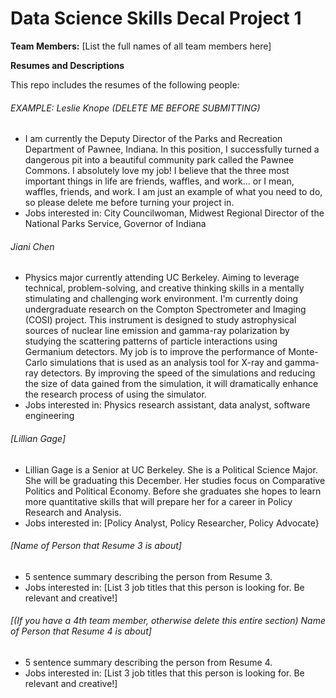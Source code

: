 # Data Science Skills Decal Project 1

**Team Members:** [List the full names of all team members here]  

**Resumes and Descriptions**  

This repo includes the resumes of the following people:

###### EXAMPLE: Leslie Knope (DELETE ME BEFORE SUBMITTING)
* I am currently the Deputy Director of the Parks and Recreation Department of Pawnee, Indiana. In this position, I successfully turned a dangerous pit into a beautiful community park called the Pawnee Commons. I absolutely love my job! I believe that the three most important things in life are friends, waffles, and work... or I mean, waffles, friends, and work. I am just an example of what you need to do, so please delete me before turning your project in.
* Jobs interested in: City Councilwoman, Midwest Regional Director of the National Parks Service, Governor of Indiana

###### Jiani Chen 
* Physics major currently attending UC Berkeley. Aiming to leverage technical, problem-solving, and creative thinking skills in a mentally stimulating and challenging work environment. I'm currently doing undergraduate research on the Compton Spectrometer and Imaging (COSI) project. This instrument is designed to study astrophysical sources of nuclear line emission and gamma-ray polarization by studying the scattering patterns of particle interactions using Germanium detectors. My job is to improve the performance of Monte-Carlo simulations that is used as an analysis tool for X-ray and gamma-ray detectors. By improving the speed of the simulations and reducing the size of data gained from the simulation, it will dramatically enhance the research process of using the simulator. 
* Jobs interested in: Physics research assistant, data analyst, software engineering 

###### [Lillian Gage]
* Lillian Gage is a Senior at UC Berkeley. She is a Political Science Major. She will be graduating this December. Her studies focus on Comparative Politics and Political Economy. Before she graduates she hopes to learn more quantitative skills that will prepare her for a career in Policy Research and Analysis.
* Jobs interested in: [Policy Analyst, Policy Researcher, Policy Advocate}

###### [Name of Person that Resume 3 is about]
* 5 sentence summary describing the person from Resume 3.
* Jobs interested in: [List 3 job titles that this person is looking for. Be relevant and creative!]

###### [(If you have a 4th team member, otherwise delete this entire section) Name of Person that Resume 4 is about]
* 5 sentence summary describing the person from Resume 4.
* Jobs interested in: [List 3 job titles that this person is looking for. Be relevant and creative!]


